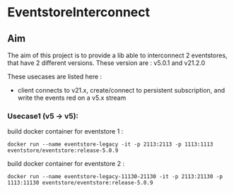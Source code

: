 # EventstoreInterconnect

## Aim

The aim of this project is to provide a lib able to interconnect 2 eventstores, that have 2 different versions. These version are : v5.0.1 and v21.2.0

These usecases are listed here :
- client connects to v21.x, create/connect to persistent subscription, and write the events red on a v5.x stream 


### Usecase1 (v5 -> v5): 
build docker container for eventstore 1 :

`docker run --name eventstore-legacy -it -p 2113:2113 -p 1113:1113 eventstore/eventstore:release-5.0.9`

build docker container for eventstore 2 :

`docker run --name eventstore-legacy-11130-21130 -it -p 2113:21130 -p 1113:11130 eventstore/eventstore:release-5.0.9`
